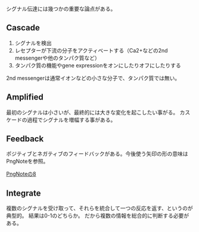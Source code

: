 シグナル伝達には幾つかの重要な論点がある。

## Cascade

1. シグナルを検出
2. レセプターが下流の分子をアクティベートする（Ca2+などの2nd messengerや他のタンパク質など）
3. タンパク質の機能やgene expressionをオンにしたりオフにしたりする

2nd messengerは通常イオンなどの小さな分子で、タンパク質では無い。

## Amplified

最初のシグナルは小さいが、最終的には大きな変化を起こしたい事がる。
カスケードの過程でシグナルを増幅する事がある。

## Feedback

ポジティブとネガティブのフィードバックがある。今後使う矢印の形の意味はPngNoteを参照。

[PngNoteの8](https://karino2.github.io/ImageGallery/CellBiology706x.html#lg=1&slide=8)

## Integrate

複数のシグナルを受け取って、それらを統合して一つの反応を返す、というのが典型的。
結果は0-1のどちらか。
だから複数の情報を総合的に判断する必要がある。